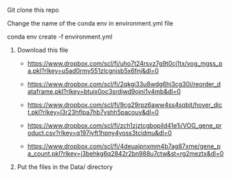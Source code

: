 Git clone this repo

Change the name of the conda env in environment.yml file

conda env create -f environment.yml

<!-- # For Mgss Analysis : -->


1. Download this file

    - https://www.dropbox.com/scl/fi/uho7t24rsvz7g9t0cj1tx/vog_mgss_pa.pkl?rlkey=u5ad0rmy551zlcgnjsb5x6fnj&dl=0

    - https://www.dropbox.com/scl/fi/2qkgi33u8wdg6hj3cg30i/reorder_dataframe.pkl?rlkey=btuix0oc3srdjwd9ojni1v4mb&dl=0

    - https://www.dropbox.com/scl/fi/9cg29rpz6aww4ss4sqbjt/hover_dict.pkl?rlkey=l3r23hflpa7hb7yshh5pacouy&dl=0

    - https://www.dropbox.com/scl/fi/zch1zjztcgbopild41e1j/VOG_gene_product.csv?rlkey=q197iyft1hpny4yoss3tcidmu&dl=0
    
    - https://www.dropbox.com/scl/fi/4deuajpnxmm4b7ag87xme/gene_pa_count.pkl?rlkey=j3behkg6q2842r2bn988u7ctw&st=rg2meztx&dl=0

2. Put the files in the Data/ directory


<!-- # For metabolomic analysis : download this file

1. Download this file
    - https://www.dropbox.com/scl/fi/hoxcb67zuur6b75z7banw/log_norm.pkl?rlkey=p68nhasjr1ccx7rt543vae6st&dl=0

2. Put the file in Data/ directory -->

